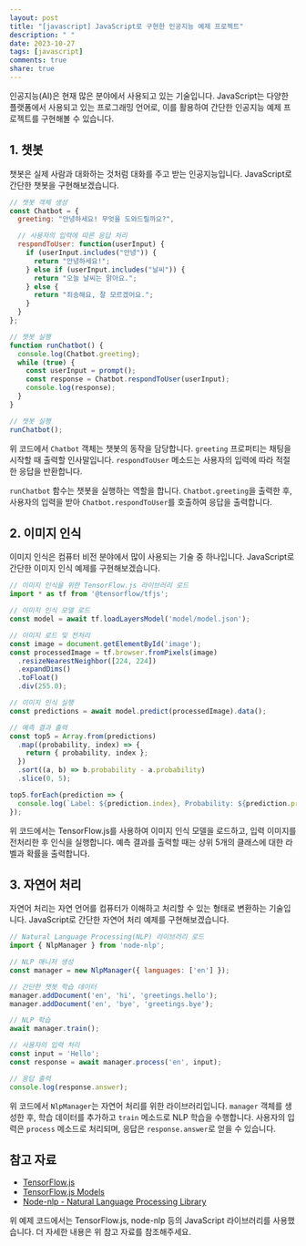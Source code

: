 ```yaml
---
layout: post
title: "[javascript] JavaScript로 구현한 인공지능 예제 프로젝트"
description: " "
date: 2023-10-27
tags: [javascript]
comments: true
share: true
---
```


인공지능(AI)은 현재 많은 분야에서 사용되고 있는 기술입니다. JavaScript는 다양한 플랫폼에서 사용되고 있는 프로그래밍 언어로, 이를 활용하여 간단한 인공지능 예제 프로젝트를 구현해볼 수 있습니다.

## 1. 챗봇

챗봇은 실제 사람과 대화하는 것처럼 대화를 주고 받는 인공지능입니다. JavaScript로 간단한 챗봇을 구현해보겠습니다.

```javascript
// 챗봇 객체 생성
const Chatbot = {
  greeting: "안녕하세요! 무엇을 도와드릴까요?",

  // 사용자의 입력에 따른 응답 처리
  respondToUser: function(userInput) {
    if (userInput.includes("안녕")) {
      return "안녕하세요!";
    } else if (userInput.includes("날씨")) {
      return "오늘 날씨는 맑아요.";
    } else {
      return "죄송해요, 잘 모르겠어요.";
    }
  }
};

// 챗봇 실행
function runChatbot() {
  console.log(Chatbot.greeting);
  while (true) {
    const userInput = prompt();
    const response = Chatbot.respondToUser(userInput);
    console.log(response);
  }
}

// 챗봇 실행
runChatbot();
```

위 코드에서 `Chatbot` 객체는 챗봇의 동작을 담당합니다. `greeting` 프로퍼티는 채팅을 시작할 때 출력할 인사말입니다. `respondToUser` 메소드는 사용자의 입력에 따라 적절한 응답을 반환합니다.

`runChatbot` 함수는 챗봇을 실행하는 역할을 합니다. `Chatbot.greeting`을 출력한 후, 사용자의 입력을 받아 `Chatbot.respondToUser`를 호출하여 응답을 출력합니다.

## 2. 이미지 인식

이미지 인식은 컴퓨터 비전 분야에서 많이 사용되는 기술 중 하나입니다. JavaScript로 간단한 이미지 인식 예제를 구현해보겠습니다.

```javascript
// 이미지 인식을 위한 TensorFlow.js 라이브러리 로드
import * as tf from '@tensorflow/tfjs';

// 이미지 인식 모델 로드
const model = await tf.loadLayersModel('model/model.json');

// 이미지 로드 및 전처리
const image = document.getElementById('image');
const processedImage = tf.browser.fromPixels(image)
  .resizeNearestNeighbor([224, 224])
  .expandDims()
  .toFloat()
  .div(255.0);

// 이미지 인식 실행
const predictions = await model.predict(processedImage).data();

// 예측 결과 출력
const top5 = Array.from(predictions)
  .map((probability, index) => {
    return { probability, index };
  })
  .sort((a, b) => b.probability - a.probability)
  .slice(0, 5);

top5.forEach(prediction => {
  console.log(`Label: ${prediction.index}, Probability: ${prediction.probability}`);
});
```

위 코드에서는 TensorFlow.js를 사용하여 이미지 인식 모델을 로드하고, 입력 이미지를 전처리한 후 인식을 실행합니다. 예측 결과를 출력할 때는 상위 5개의 클래스에 대한 라벨과 확률을 출력합니다.

## 3. 자연어 처리

자연어 처리는 자연 언어를 컴퓨터가 이해하고 처리할 수 있는 형태로 변환하는 기술입니다. JavaScript로 간단한 자연어 처리 예제를 구현해보겠습니다.

```javascript
// Natural Language Processing(NLP) 라이브러리 로드
import { NlpManager } from 'node-nlp';

// NLP 매니저 생성
const manager = new NlpManager({ languages: ['en'] });

// 간단한 챗봇 학습 데이터
manager.addDocument('en', 'hi', 'greetings.hello');
manager.addDocument('en', 'bye', 'greetings.bye');

// NLP 학습
await manager.train();

// 사용자의 입력 처리
const input = 'Hello';
const response = await manager.process('en', input);

// 응답 출력
console.log(response.answer);
```

위 코드에서 `NlpManager`는 자연어 처리를 위한 라이브러리입니다. `manager` 객체를 생성한 후, 학습 데이터를 추가하고 `train` 메소드로 NLP 학습을 수행합니다. 사용자의 입력은 `process` 메소드로 처리되며, 응답은 `response.answer`로 얻을 수 있습니다.

## 참고 자료

- [TensorFlow.js](https://www.tensorflow.org/js)
- [TensorFlow.js Models](https://www.tensorflow.org/js/models)
- [Node-nlp - Natural Language Processing Library](https://github.com/axa-group/nlp.js)

위 예제 코드에서는 TensorFlow.js, node-nlp 등의 JavaScript 라이브러리를 사용했습니다. 더 자세한 내용은 위 참고 자료를 참조해주세요.
